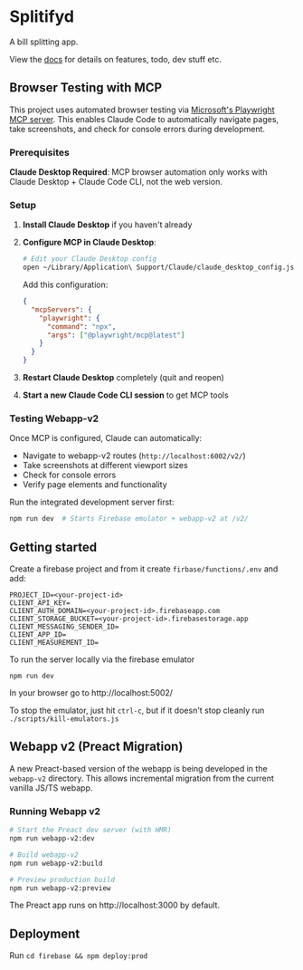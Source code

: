 # Splitifyd

A bill splitting app.

View the [docs](docs) for details on features, todo, dev stuff etc.

## Browser Testing with MCP

This project uses automated browser testing via [Microsoft's Playwright MCP server](https://github.com/microsoft/playwright-mcp). This enables Claude Code to automatically navigate pages, take screenshots, and check for console errors during development.

### Prerequisites

**Claude Desktop Required**: MCP browser automation only works with Claude Desktop + Claude Code CLI, not the web version.

### Setup

1. **Install Claude Desktop** if you haven't already

2. **Configure MCP in Claude Desktop**:
   ```bash
   # Edit your Claude Desktop config
   open ~/Library/Application\ Support/Claude/claude_desktop_config.json
   ```

   Add this configuration:
   ```json
   {
     "mcpServers": {
       "playwright": {
         "command": "npx",
         "args": ["@playwright/mcp@latest"]
       }
     }
   }
   ```

3. **Restart Claude Desktop** completely (quit and reopen)

4. **Start a new Claude Code CLI session** to get MCP tools

### Testing Webapp-v2

Once MCP is configured, Claude can automatically:
- Navigate to webapp-v2 routes (`http://localhost:6002/v2/`)
- Take screenshots at different viewport sizes
- Check for console errors
- Verify page elements and functionality

Run the integrated development server first:
```bash
npm run dev  # Starts Firebase emulator + webapp-v2 at /v2/
```

## Getting started

Create a firebase project and from it create `firbase/functions/.env` and add:
```
PROJECT_ID=<your-project-id>
CLIENT_API_KEY=
CLIENT_AUTH_DOMAIN=<your-project-id>.firebaseapp.com
CLIENT_STORAGE_BUCKET=<your-project-id>.firebasestorage.app
CLIENT_MESSAGING_SENDER_ID=
CLIENT_APP_ID=
CLIENT_MEASUREMENT_ID=
```

To run the server locally via the firebase emulator

```
npm run dev
```

In your browser go to http://localhost:5002/

To stop the emulator, just hit `ctrl-c`, but if it doesn't stop cleanly run `./scripts/kill-emulators.js`

## Webapp v2 (Preact Migration)

A new Preact-based version of the webapp is being developed in the `webapp-v2` directory. This allows incremental migration from the current vanilla JS/TS webapp.

### Running Webapp v2

```bash
# Start the Preact dev server (with HMR)
npm run webapp-v2:dev

# Build webapp-v2
npm run webapp-v2:build

# Preview production build
npm run webapp-v2:preview
```

The Preact app runs on http://localhost:3000 by default.

## Deployment

Run `cd firebase && npm deploy:prod`